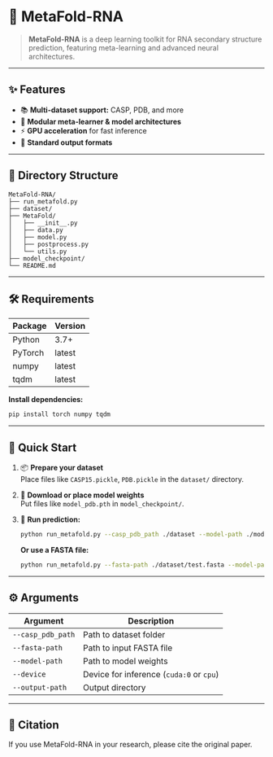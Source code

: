 # 🧬 **MetaFold-RNA**

> **MetaFold-RNA** is a deep learning toolkit for RNA secondary structure prediction, featuring meta-learning and advanced neural architectures.

---

## ✨ **Features**

- 📚 **Multi-dataset support:** CASP, PDB, and more
- 🧠 **Modular meta-learner & model architectures**
- ⚡ **GPU acceleration** for fast inference
- 📄 **Standard output formats**

---

## 📁 **Directory Structure**

```
MetaFold-RNA/
├── run_metafold.py
├── dataset/
├── MetaFold/
│   ├── __init__.py
│   ├── data.py
│   ├── model.py
│   ├── postprocess.py
│   └── utils.py
├── model_checkpoint/
└── README.md
```

---

## 🛠️ **Requirements**

| Package   | Version    |
|-----------|------------|
| Python    | 3.7+       |
| PyTorch   | latest     |
| numpy     | latest     |
| tqdm      | latest     |

**Install dependencies:**
```sh
pip install torch numpy tqdm
```

---

## 🚀 **Quick Start**

1. 📦 **Prepare your dataset**  
   Place files like `CASP15.pickle`, `PDB.pickle` in the `dataset/` directory.

2. 💾 **Download or place model weights**  
   Put files like `model_pdb.pth` in `model_checkpoint/`.

3. 🔮 **Run prediction:**
   ```sh
   python run_metafold.py --casp_pdb_path ./dataset --model-path ./model_checkpoint/model_pdb.pth --device cuda:0 --output-path ./output
   ```

   **Or use a FASTA file:**
   ```sh
   python run_metafold.py --fasta-path ./dataset/test.fasta --model-path ./model_checkpoint/model_pdb.pth --device cuda:0 --output-path ./output
   ```

---

## ⚙️ **Arguments**

| Argument           | Description                                 |
|--------------------|---------------------------------------------|
| `--casp_pdb_path`  | Path to dataset folder                      |
| `--fasta-path`     | Path to input FASTA file                    |
| `--model-path`     | Path to model weights                       |
| `--device`         | Device for inference (`cuda:0` or `cpu`)    |
| `--output-path`    | Output directory                            |

---

## 📖 **Citation**

If you use MetaFold-RNA in your research, please cite the original paper.
